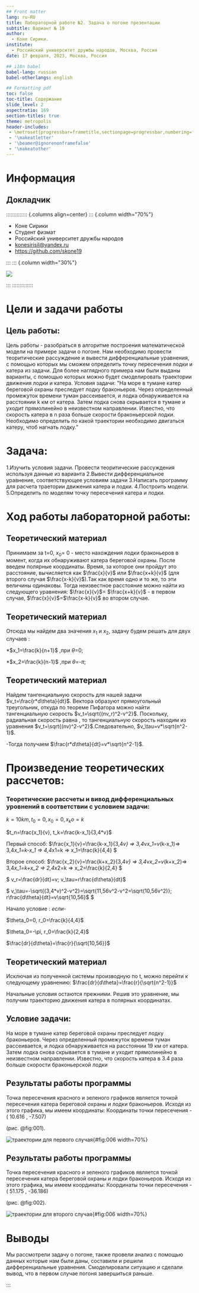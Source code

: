 ```yaml
---
## Front matter
lang: ru-RU
title: Лабораторной работе №2. Задача о погоне презентации
subtitle: Вариант № 19
author:
  - Коне Сирики.
institute:
  - Российский университет дружбы народов, Москва, Россия
date: 17 февраля, 2023, Москва, Россия

## i18n babel
babel-lang: russian
babel-otherlangs: english

## Formatting pdf
toc: false
toc-title: Содержание
slide_level: 2
aspectratio: 169
section-titles: true
theme: metropolis
header-includes:
 - \metroset{progressbar=frametitle,sectionpage=progressbar,numbering=fraction}
 - '\makeatletter'
 - '\beamer@ignorenonframefalse'
 - '\makeatother'
---
```


# Информация

## Докладчик

:::::::::::::: {.columns align=center}
::: {.column width="70%"}

  * Коне Сирики
  * Студент физмат 
  * Российский университет дружбы народов
  * [konesirisil@yandex.ru](mailto:sirikisil@yandex.ru)
  * <https://github.com/skone19>

:::
::: {.column width="30%"}

![](./image/siriki.jpeg)

:::
::::::::::::::

# Цели и задачи работы

##  Цель работы:

Цель работы - разобраться в алгоритме построения математической модели на примере задачи о погоне. Нам необходимо провести теоритические рассуждение и вывести дифференциальные уравнения, с помощью которых мы сможем определить точку пересечения лодки и катера из задачи. Для более наглядного примера нам были выданы варианты, с помощью которых можно будет смоделировать траектории движения лодки и катера. Условия задачи: "На море в тумане катер береговой охраны преследует лодку браконьеров. Через определенный промежуток времени туман рассеивается, и лодка обнаруживается на расстоянии k км от катера. Затем лодка снова скрывается в тумане и уходит прямолинейно в неизвестном направлении. Известно, что скорость катера в n раза больше скорости браконьерской лодки. Необходимо определить по какой траектории необходимо двигаться катеру, чтоб нагнать лодку."

# Задача:

1.Изучить условия задачи. Провести теоритические рассуждения используя данные из варианта
2.Вывести дифференциальное уравнение, соответствующее условиям задачи
3.Написать программу для расчета траетории движения катера и лодки.
4.Построить модели.
5.Определить по моделям точку пересечения катера и лодки.

# Ход работы лабораторной работы:

## Теоретический материал

Принимаем за t=0, $x_{0}$= 0 - место нахождения лодки браконьеров в момент, когда их обнаруживают катера береговой охраны. После введем полярные координаты. Время, за которое они пройдут это расстояние, вычисляется как $\frac{x}{v}$  или $\frac{x+k}{v}$ (для второго случая $\frac{x-k}{v}$).Так как время одно и то же, то эти величины одинаковы. Тогда неизвестное расстояние можно найти из следующего уравнения:
 $\frac{x}{v}$= $\frac{x+k}{v}$ - в первом случае, $\frac{x}{v}$=$\frac{x-k}{v}$ во втором случае.

##  Теоретический материал

Отсюда мы найдем два значения 
$x_{1}$ и $x_{2}$, задачу будем решать для двух случаев :

*$x_1=\frac{k}{n+1}$ ,при $\theta$=0;

*$x_2=\frac{k}{n-1}$ ,при $\theta$=-$\pi$;
##  Теоретический материал

Найдем тангенциальную скорость для нашей задачи 
 $v_t=\frac{r*d\theta}{dt}$.
 Вектора образуют прямоугольный треугольник, откуда по теореме Пифагора можно найти тангенциальную скорость $v_t=\sqrt{(nv_r)^2-v^2}$.
 Поскольку, радиальная скорость равна 
, то тангенциальную скорость находим из уравнения $v_t=\sqrt{(nv)^2-v^2}$.Следовательно, $v_\tau=v*\sqrt{n^2-1}$.

-Тогда получаем $\frac{r*d\theta}{dt}=v*\sqrt{n^2-1}$.

# Произведение теоретических рассчетов:


### Теоретические рассчеты и вивод дифференциальных уровнений в соответствии с условием задачи:


$k=10km, t_0=0, x_0=0, x_ko=k$

$t_n=\frac{x_1}{v}, t_k=\frac{k-x_1}{3,4*v}$

Первый способ:
$\frac{x_1}{v}=\frac{k-x_1}{3,4*v} => 3,4*v*x_1=v*(k-x_1)=>
3,4*x_1=k-x_1 => 4,4*x1=k => x_1=\frac{k}{4,4} $

Второе способ:
$\frac{x_2}{v}=\frac{k+x_2}{3,4*v} => 3,4*v*x_2=v*(k+x_2)=>
3,4*x_1=k+x_2 => 2,4*x2=k => x_2=\frac{k}{2,4} $

$
v_r=\frac{dr}{dt}=v; v_\tau=r\frac{d\theta}{dt}$

$
v_\tau=-\sqrt{(3,4*v)^2-v^2}=\sqrt{11,56v^2-v^2=\sqrt(10,56v^2)};
r\frac{d\theta}{dt}=v\sqrt{10,56}$
$

Начало условие : $если$-

$\theta_0=0, r_0=\frac{k}{4,4}$

$\theta_0=-\pi, r_0=\frac{k}{2,4}$

$\frac{dr}{d\theta}=\frac{r}{\sqrt{10,56}}$ 



## Теоретический материал

Исключая из полученной системы производную по t, можно перейти к следующему уравнению: $\frac{dr}{d\theta}=\frac{r}{\sqrt{n^2-1}}$
 
 Начальные условия остаются прежними. Решив это уравнение, мы получим траекторию движения катера в полярных координатах.

## Условие задачи:

На море в тумане катер береговой охраны преследует лодку браконьеров. Через определенный промежуток времени туман рассеивается, и лодка обнаруживается на расстоянии 19 км от катера. Затем лодка снова скрывается в тумане и уходит прямолинейно в неизвестном направлении. Известно, что скорость катера в 3.4 раза больше скорости браконьерской лодки

##  Результаты работы программы

Точка пересечения красного и зеленого графиков является точкой пересечения катера береговой охраны и лодки браконьеров. Исходя из этого графика, мы имеем координаты: Координаты точки пересечения - ( 10.616 , -7.507)

(рис. @fig:001).

![траектории для первого случая](image/1.png){#fig:006 width=70%}

## Результаты работы программы

Точка пересечения красного и зеленого графиков является точкой пересечения катера береговой охраны и лодки браконьеров. Исходя из этого графика, мы имеем координаты: Координаты точки пересечения - ( 51.175 , -36.186)

(рис. @fig:002).

![траектории для второго случая](image/2.png){#fig:006 width=70%}

#  Выводы

Мы рассмотрели задачу о погоне, также провели анализ с помощью данных которые нам были даны, составили и решили дифференциальные уравнения. Смоделировали ситуацию и сделали вывод, что в первом случае погоня завершиться раньше.

:::

